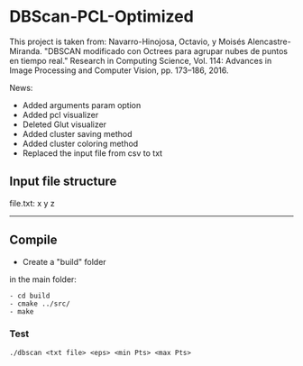# DBScan-PCL-Optimized

This project is taken from: Navarro-Hinojosa, Octavio, y Moisés Alencastre-Miranda. "DBSCAN modificado con Octrees para agrupar nubes de puntos en tiempo real." 
Research in Computing Science, Vol. 114: Advances in Image Processing and Computer Vision, pp. 173–186, 2016.

News:
* Added arguments param option
* Added pcl visualizer
* Deleted Glut visualizer
* Added cluster saving method
* Added cluster coloring method
* Replaced the input file from csv to txt

## Input file structure

file.txt: x y z

-------------------
## Compile
* Create a "build" folder

in the main folder:

    - cd build  
    - cmake ../src/
    - make
       
        	 
### Test

    ./dbscan <txt file> <eps> <min Pts> <max Pts>



